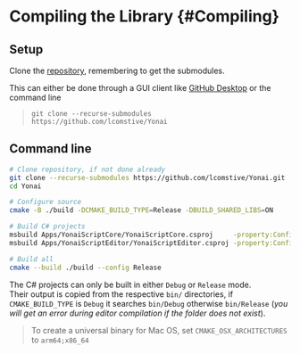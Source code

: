 # Compiling the Library {#Compiling}

## Setup
Clone the [repository](https://github.com/lcomstive/Yonai), remembering to get the submodules.

This can either be done through a GUI client like [GitHub Desktop](https://desktop.github.com/) or the command line

> `git clone --recurse-submodules https://github.com/lcomstive/Yonai`

## Command line
```bash
# Clone repository, if not done already
git clone --recurse-submodules https://github.com/lcomstive/Yonai.git
cd Yonai

# Configure source
cmake -B ./build -DCMAKE_BUILD_TYPE=Release -DBUILD_SHARED_LIBS=ON

# Build C# projects
msbuild Apps/YonaiScriptCore/YonaiScriptCore.csproj 	-property:Configuration=Release
msbuild Apps/YonaiScriptEditor/YonaiScriptEditor.csproj -property:Configuration=Release

# Build all
cmake --build ./build --config Release
```

The C# projects can only be built in either `Debug` or `Release` mode.<br>
Their output is copied from the respective `bin/` directories, if `CMAKE_BUILD_TYPE` is `Debug` it searches `bin/Debug` otherwise `bin/Release` (*you will get an error during editor compilation if the folder does not exist*).

> To create a universal binary for Mac OS, set `CMAKE_OSX_ARCHITECTURES` to `arm64;x86_64`
